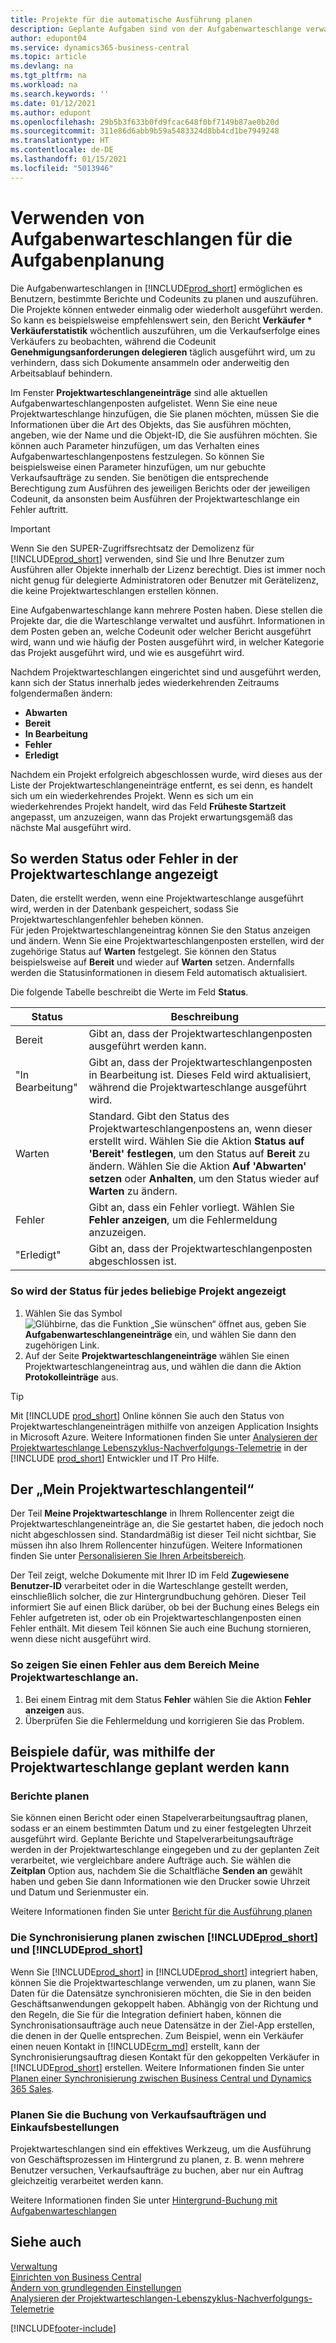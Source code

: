 ```yaml
---
title: Projekte für die automatische Ausführung planen
description: Geplante Aufgaben sind von der Aufgabenwarteschlange verwaltet. Diese Projektausführungsberichte und Codeunits. Die Projekte können entweder einmalig oder wiederholt ausgeführt werden.
author: edupont04
ms.service: dynamics365-business-central
ms.topic: article
ms.devlang: na
ms.tgt_pltfrm: na
ms.workload: na
ms.search.keywords: ''
ms.date: 01/12/2021
ms.author: edupont
ms.openlocfilehash: 29b5b3f633b0fd9fcac648f0bf7149b87ae0b20d
ms.sourcegitcommit: 311e86d6abb9b59a5483324d8bb4cd1be7949248
ms.translationtype: HT
ms.contentlocale: de-DE
ms.lasthandoff: 01/15/2021
ms.locfileid: "5013946"
---
```

# <a name="use-job-queues-to-schedule-tasks"></a>Verwenden von Aufgabenwarteschlangen für die Aufgabenplanung

Die Aufgabenwarteschlangen in [!INCLUDE[prod_short](includes/prod_short.md)] ermöglichen es Benutzern, bestimmte Berichte und Codeunits zu planen und auszuführen. Die Projekte können entweder einmalig oder wiederholt ausgeführt werden. So kann es beispielsweise empfehlenswert sein, den Bericht **Verkäufer * Verkäuferstatistik** wöchentlich auszuführen, um die Verkaufserfolge eines Verkäufers zu beobachten, während die Codeunit **Genehmigungsanforderungen delegieren** täglich ausgeführt wird, um zu verhindern, dass sich Dokumente ansammeln oder anderweitig den Arbeitsablauf behindern.

Im Fenster **Projektwarteschlangeneinträge** sind alle aktuellen Aufgabenwarteschlangenposten aufgelistet. Wenn Sie eine neue Projektwarteschlange hinzufügen, die Sie planen möchten, müssen Sie die Informationen über die Art des Objekts, das Sie ausführen möchten, angeben, wie der Name und die Objekt-ID, die Sie ausführen möchten. Sie können auch Parameter hinzufügen, um das Verhalten eines Aufgabenwarteschlangenpostens festzulegen. So können Sie beispielsweise einen Parameter hinzufügen, um nur gebuchte Verkaufsaufträge zu senden. Sie benötigen die entsprechende Berechtigung zum Ausführen des jeweiligen Berichts oder der jeweiligen Codeunit, da ansonsten beim Ausführen der Projektwarteschlange ein Fehler auftritt.  
> [!IMPORTANT]  
> Wenn Sie den SUPER-Zugriffsrechtsatz der Demolizenz für [!INCLUDE[prod_short](includes/prod_short.md)] verwenden, sind Sie und Ihre Benutzer zum Ausführen aller Objekte innerhalb der Lizenz berechtigt. Dies ist immer noch nicht genug für delegierte Administratoren oder Benutzer mit Gerätelizenz, die keine Projektwarteschlangen erstellen können.

Eine Aufgabenwarteschlange kann mehrere Posten haben. Diese stellen die Projekte dar, die die Warteschlange verwaltet und ausführt. Informationen in dem Posten geben an, welche Codeunit oder welcher Bericht ausgeführt wird, wann und wie häufig der Posten ausgeführt wird, in welcher Kategorie das Projekt ausgeführt wird, und wie es ausgeführt wird.  

Nachdem Projektwarteschlangen eingerichtet sind und ausgeführt werden, kann sich der Status innerhalb jedes wiederkehrenden Zeitraums folgendermaßen ändern:

* **Abwarten**  
* **Bereit**  
* **In Bearbeitung**  
* **Fehler**  
* **Erledigt**  

Nachdem ein Projekt erfolgreich abgeschlossen wurde, wird dieses aus der Liste der Projektwarteschlangeneinträge entfernt, es sei denn, es handelt sich um ein wiederkehrendes Projekt. Wenn es sich um ein wiederkehrendes Projekt handelt, wird das Feld **Früheste Startzeit** angepasst, um anzuzeigen, wann das Projekt erwartungsgemäß das nächste Mal ausgeführt wird.  

## <a name="to-view-status-or-errors-in-the-job-queue"></a>So werden Status oder Fehler in der Projektwarteschlange angezeigt

Daten, die erstellt werden, wenn eine Projektwarteschlange ausgeführt wird, werden in der Datenbank gespeichert, sodass Sie Projektwarteschlangenfehler beheben können.  
Für jeden Projektwarteschlangeneintrag können Sie den Status anzeigen und ändern. Wenn Sie eine Projektwarteschlangenposten erstellen, wird der zugehörige Status auf **Warten** festgelegt. Sie können den Status beispielsweise auf **Bereit** und wieder auf **Warten** setzen. Andernfalls werden die Statusinformationen in diesem Feld automatisch aktualisiert.

Die folgende Tabelle beschreibt die Werte im Feld **Status**.

| Status | Beschreibung |
|--|--|
| Bereit | Gibt an, dass der Projektwarteschlangenposten ausgeführt werden kann. |
| "In Bearbeitung" | Gibt an, dass der Projektwarteschlangenposten in Bearbeitung ist. Dieses Feld wird aktualisiert, während die Projektwarteschlange ausgeführt wird. |
| Warten | Standard. Gibt den Status des Projektwarteschlangenpostens an, wenn dieser erstellt wird. Wählen Sie die Aktion **Status auf 'Bereit' festlegen**, um den Status auf **Bereit** zu ändern. Wählen Sie die Aktion **Auf 'Abwarten' setzen** oder **Anhalten**, um den Status wieder auf **Warten** zu ändern. |
| Fehler | Gibt an, dass ein Fehler vorliegt. Wählen Sie **Fehler anzeigen**, um die Fehlermeldung anzuzeigen. |
| "Erledigt" | Gibt an, dass der Projektwarteschlangenposten abgeschlossen ist. |

### <a name="to-view-status-for-any-job"></a>So wird der Status für jedes beliebige Projekt angezeigt
1. Wählen Sie das Symbol ![Glühbirne, das die Funktion „Sie wünschen“ öffnet](media/ui-search/search_small.png "Was möchten Sie tun") aus, geben Sie **Aufgabenwarteschlangeneinträge** ein, und wählen Sie dann den zugehörigen Link.
2. Auf der Seite **Projektwarteschlangeneinträge** wählen Sie einen Projektwarteschlangeneintrag aus, und wählen die dann die Aktion **Protokolleinträge** aus.  

> [!TIP]
> Mit [!INCLUDE [prod_short](includes/prod_short.md)] Online können Sie auch den Status von Projektwarteschlangeneinträgen mithilfe von anzeigen Application Insights in Microsoft Azure. Weitere Informationen finden Sie unter [Analysieren der Projektwarteschlange Lebenszyklus-Nachverfolgungs-Telemetrie](/dynamics365smb-devitpro\dev-itpro\administration\telemetry-job-queue-lifecycle-trace) in der [!INCLUDE [prod_short](includes/prod_short.md)] Entwickler und IT Pro Hilfe.

## <a name="the-my-job-queue-part"></a>Der „Mein Projektwarteschlangenteil“
Der Teil **Meine Projektwarteschlange** in Ihrem Rollencenter zeigt die Projektwarteschlangeneinträge an, die Sie gestartet haben, die jedoch noch nicht abgeschlossen sind. Standardmäßig ist dieser Teil nicht sichtbar, Sie müssen ihn also Ihrem Rollencenter hinzufügen. Weitere Informationen finden Sie unter [Personalisieren Sie Ihren Arbeitsbereich](ui-personalization-user.md).  

Der Teil zeigt, welche Dokumente mit Ihrer ID im Feld **Zugewiesene Benutzer-ID** verarbeitet oder in die Warteschlange gestellt werden, einschließlich solcher, die zur Hintergrundbuchung gehören. Dieser Teil informiert Sie auf einen Blick darüber, ob bei der Buchung eines Belegs ein Fehler aufgetreten ist, oder ob ein Projektwarteschlangenposten einen Fehler enthält. Mit diesem Teil können Sie auch eine Buchung stornieren, wenn diese nicht ausgeführt wird.

### <a name="to-view-an-error-from-the-my-job-queue-part"></a>So zeigen Sie einen Fehler aus dem Bereich Meine Projektwarteschlange an.
1. Bei einem Eintrag mit dem Status **Fehler** wählen Sie die Aktion **Fehler anzeigen** aus.
2. Überprüfen Sie die Fehlermeldung und korrigieren Sie das Problem.


## <a name="examples-of-what-can-be-scheduled-using-job-queue"></a>Beispiele dafür, was mithilfe der Projektwarteschlange geplant werden kann

### <a name="schedule-reports"></a>Berichte planen

Sie können einen Bericht oder einen Stapelverarbeitungsauftrag planen, sodass er an einem bestimmten Datum und zu einer festgelegten Uhrzeit ausgeführt wird. Geplante Berichte und Stapelverarbeitungsaufträge werden in der Projektwarteschlange eingegeben und zu der geplanten Zeit verarbeitet, wie vergleichbare andere Aufträge auch. Sie wählen die **Zeitplan** Option aus, nachdem Sie die Schaltfläche **Senden an** gewählt haben und geben Sie dann Informationen wie den Drucker sowie Uhrzeit und Datum und Serienmuster ein.  

Weitere Informationen finden Sie unter [Bericht für die Ausführung planen](ui-work-report.md#ScheduleReport)

### <a name="schedule-synchronization-between-prod_short-and-prod_short"></a>Die Synchronisierung planen zwischen [!INCLUDE[prod_short](includes/prod_short.md)] und [!INCLUDE[prod_short](includes/cds_long_md.md)]

Wenn Sie [!INCLUDE[prod_short](includes/prod_short.md)] in [!INCLUDE[prod_short](includes/cds_long_md.md)] integriert haben, können Sie die Projektwarteschlange verwenden, um zu planen, wann Sie Daten für die Datensätze synchronisieren möchten, die Sie in den beiden Geschäftsanwendungen gekoppelt haben. Abhängig von der Richtung und den Regeln, die Sie für die Integration definiert haben, können die Synchronisationsaufträge auch neue Datensätze in der Ziel-App erstellen, die denen in der Quelle entsprechen. Zum Beispiel, wenn ein Verkäufer einen neuen Kontakt in [!INCLUDE[crm_md](includes/crm_md.md)] erstellt, kann der Synchronisierungsauftrag diesen Kontakt für den gekoppelten Verkäufer in [!INCLUDE[prod_short](includes/prod_short.md)] erstellen. Weitere Informationen finden Sie unter [Planen einer Synchronisierung zwischen Business Central und Dynamics 365 Sales](admin-scheduled-synchronization-using-the-synchronization-job-queue-entries.md).

### <a name="schedule-the-posting-of-sales-and-purchase-orders"></a>Planen Sie die Buchung von Verkaufsaufträgen und Einkaufsbestellungen

Projektwarteschlangen sind ein effektives Werkzeug, um die Ausführung von Geschäftsprozessen im Hintergrund zu planen, z. B. wenn mehrere Benutzer versuchen, Verkaufsaufträge zu buchen, aber nur ein Auftrag gleichzeitig verarbeitet werden kann.  

Weitere Informationen finden Sie unter [Hintergrund-Buchung mit Aufgabenwarteschlangen](ui-batch-posting.md#to-set-up-background-posting-with-job-queues)

## <a name="see-also"></a>Siehe auch

[Verwaltung](admin-setup-and-administration.md)  
[Einrichten von Business Central](setup.md)  
[Ändern von grundlegenden Einstellungen](ui-change-basic-settings.md)  
[Analysieren der Projektwarteschlangen-Lebenszyklus-Nachverfolgungs-Telemetrie](/dynamics365smb-devitpro\dev-itpro\administration\telemetry-job-queue-lifecycle-trace)  


[!INCLUDE[footer-include](includes/footer-banner.md)]